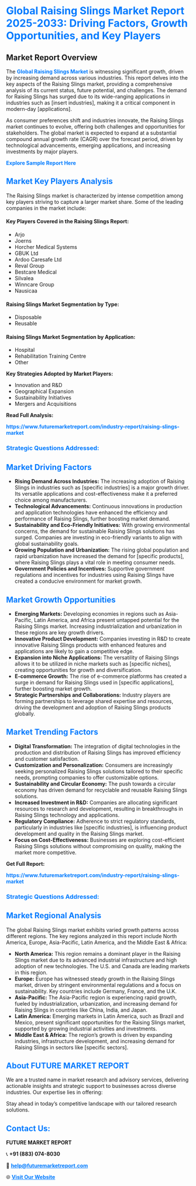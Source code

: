 <h1 style="color: #007BFF;">Global Raising Slings Market Report 2025-2033: Driving Factors, Growth Opportunities, and Key Players</h1>

<section id="overview">
<h2>Market Report Overview</h2>
<p>The <a href="https://www.futuremarketreport.com/industry-report/raising-slings-market" style="color: #007BFF; text-decoration: none;"><strong>Global Raising Slings Market</strong></a> is witnessing significant growth, driven by increasing demand across various industries. This report delves into the key aspects of the Raising Slings market, providing a comprehensive analysis of its current status, future potential, and challenges. The demand for Raising Slings has surged due to its wide-ranging applications in industries such as [insert industries], making it a critical component in modern-day [applications].</p>
<p>As consumer preferences shift and industries innovate, the Raising Slings market continues to evolve, offering both challenges and opportunities for stakeholders. The global market is expected to expand at a substantial compound annual growth rate (CAGR) over the forecast period, driven by technological advancements, emerging applications, and increasing investments by major players.</p>
</section>

<section id="overview">
<p><a href="https://www.futuremarketreport.com/request-sample/reportId=64542" style="color: #007BFF; text-decoration: none;"><strong>Explore Sample Report Here</strong></a></p>
</section>

<section id="key-players">
<h2 style="color: #007BFF;">Market Key Players Analysis</h2>
<p>The Raising Slings market is characterized by intense competition among key players striving to capture a larger market share. Some of the leading companies in the market include:</p>
<h4>Key Players Covered in the Raising Slings Report:</h4>
<ul><li>Arjo</li><li>Joerns</li><li>Horcher Medical Systems</li><li>GBUK Ltd</li><li>Ardoo Caresafe Ltd</li><li>Reval Group</li><li>Bestcare Medical</li><li>Silvalea</li><li>Winncare Group</li><li>Nausicaa</li></ul>
<h4>Raising Slings Market Segmentation by Type:</h4>
<ul><li>Disposable</li><li>Reusable</li></ul>

<h4>Raising Slings Market Segmentation by Application:</h4>
<ul><li>Hospital</li><li>Rehabilitation Training Centre</li><li>Other</li></ul>
<p><strong>Key Strategies Adopted by Market Players:</strong></p>
<ul>
<li>Innovation and R&D</li>
<li>Geographical Expansion</li>
<li>Sustainability Initiatives</li>
<li>Mergers and Acquisitions</li>
</ul>
</section>

<section>
<p><strong>Read Full Analysis: </strong></p><a href="https://www.futuremarketreport.com/industry-report/raising-slings-market" style="color: #007BFF; text-decoration: none;"><strong>https://www.futuremarketreport.com/industry-report/raising-slings-market</strong></a>
<h3 style="color: #007BFF;">Strategic Questions Addressed:</h3>
</section>

<section id="driving-factors">
<h2 style="color: #007BFF;">Market Driving Factors</h2>
<ul>
<li><strong>Rising Demand Across Industries:</strong> The increasing adoption of Raising Slings in industries such as [specific industries] is a major growth driver. Its versatile applications and cost-effectiveness make it a preferred choice among manufacturers.</li>
<li><strong>Technological Advancements:</strong> Continuous innovations in production and application technologies have enhanced the efficiency and performance of Raising Slings, further boosting market demand.</li>
<li><strong>Sustainability and Eco-Friendly Initiatives:</strong> With growing environmental concerns, the demand for sustainable Raising Slings solutions has surged. Companies are investing in eco-friendly variants to align with global sustainability goals.</li>
<li><strong>Growing Population and Urbanization:</strong> The rising global population and rapid urbanization have increased the demand for [specific products], where Raising Slings plays a vital role in meeting consumer needs.</li>
<li><strong>Government Policies and Incentives:</strong> Supportive government regulations and incentives for industries using Raising Slings have created a conducive environment for market growth.</li>
</ul>
</section>

<section id="growth-opportunities">
<h2 style="color: #007BFF;">Market Growth Opportunities</h2>
<ul>
<li><strong>Emerging Markets:</strong> Developing economies in regions such as Asia-Pacific, Latin America, and Africa present untapped potential for the Raising Slings market. Increasing industrialization and urbanization in these regions are key growth drivers.</li>
<li><strong>Innovative Product Development:</strong> Companies investing in R&D to create innovative Raising Slings products with enhanced features and applications are likely to gain a competitive edge.</li>
<li><strong>Expansion into Niche Applications:</strong> The versatility of Raising Slings allows it to be utilized in niche markets such as [specific niches], creating opportunities for growth and diversification.</li>
<li><strong>E-commerce Growth:</strong> The rise of e-commerce platforms has created a surge in demand for Raising Slings used in [specific applications], further boosting market growth.</li>
<li><strong>Strategic Partnerships and Collaborations:</strong> Industry players are forming partnerships to leverage shared expertise and resources, driving the development and adoption of Raising Slings products globally.</li>
</ul>
</section>

<section id="trending-factors">
<h2 style="color: #007BFF;">Market Trending Factors</h2>
<ul>
<li><strong>Digital Transformation:</strong> The integration of digital technologies in the production and distribution of Raising Slings has improved efficiency and customer satisfaction.</li>
<li><strong>Customization and Personalization:</strong> Consumers are increasingly seeking personalized Raising Slings solutions tailored to their specific needs, prompting companies to offer customizable options.</li>
<li><strong>Sustainability and Circular Economy:</strong> The push towards a circular economy has driven demand for recyclable and reusable Raising Slings solutions.</li>
<li><strong>Increased Investment in R&D:</strong> Companies are allocating significant resources to research and development, resulting in breakthroughs in Raising Slings technology and applications.</li>
<li><strong>Regulatory Compliance:</strong> Adherence to strict regulatory standards, particularly in industries like [specific industries], is influencing product development and quality in the Raising Slings market.</li>
<li><strong>Focus on Cost-Effectiveness:</strong> Businesses are exploring cost-efficient Raising Slings solutions without compromising on quality, making the market more competitive.</li>
</ul>
</section>

<section>
<p><strong>Get Full Report: </strong></p><a href="https://www.futuremarketreport.com/industry-report/raising-slings-market" style="color: #007BFF; text-decoration: none;"><strong>https://www.futuremarketreport.com/industry-report/raising-slings-market</strong></a>
<h3 style="color: #007BFF;">Strategic Questions Addressed:</h3>
</section>


<section id="regional-analysis">
<h2 style="color: #007BFF;">Market Regional Analysis</h2>
<p>The global Raising Slings market exhibits varied growth patterns across different regions. The key regions analyzed in this report include North America, Europe, Asia-Pacific, Latin America, and the Middle East & Africa:</p>
<ul>
<li><strong>North America:</strong> This region remains a dominant player in the Raising Slings market due to its advanced industrial infrastructure and high adoption of new technologies. The U.S. and Canada are leading markets in this region.</li>
<li><strong>Europe:</strong> Europe has witnessed steady growth in the Raising Slings market, driven by stringent environmental regulations and a focus on sustainability. Key countries include Germany, France, and the U.K.</li>
<li><strong>Asia-Pacific:</strong> The Asia-Pacific region is experiencing rapid growth, fueled by industrialization, urbanization, and increasing demand for Raising Slings in countries like China, India, and Japan.</li>
<li><strong>Latin America:</strong> Emerging markets in Latin America, such as Brazil and Mexico, present significant opportunities for the Raising Slings market, supported by growing industrial activities and investments.</li>
<li><strong>Middle East & Africa:</strong> The region’s growth is driven by expanding industries, infrastructure development, and increasing demand for Raising Slings in sectors like [specific sectors].</li>
</ul>
</section>

<footer>
<h2 style="color: #007BFF;">About FUTURE MARKET REPORT</h2>
<p>We are a trusted name in market research and advisory services, delivering actionable insights and strategic support to businesses across diverse industries. Our expertise lies in offering:</p>

<p>Stay ahead in today’s competitive landscape with our tailored research solutions.</p>

<h2 style="color: #007BFF;">Contact Us:</h2>
<p><strong>FUTURE MARKET REPORT</strong></p>
<p>📞 <strong>+91 (883) 074-8030</strong></p>
<p>📧 <strong><a href="mailto:help@futuremarketreport.com" style="color: #007BFF;">help@futuremarketreport.com</a></strong></p>
<p>🌐 <strong><a href="https://www.futuremarketreport.com/" style="color: #007BFF;">Visit Our Website</a></strong></p>
</footer>